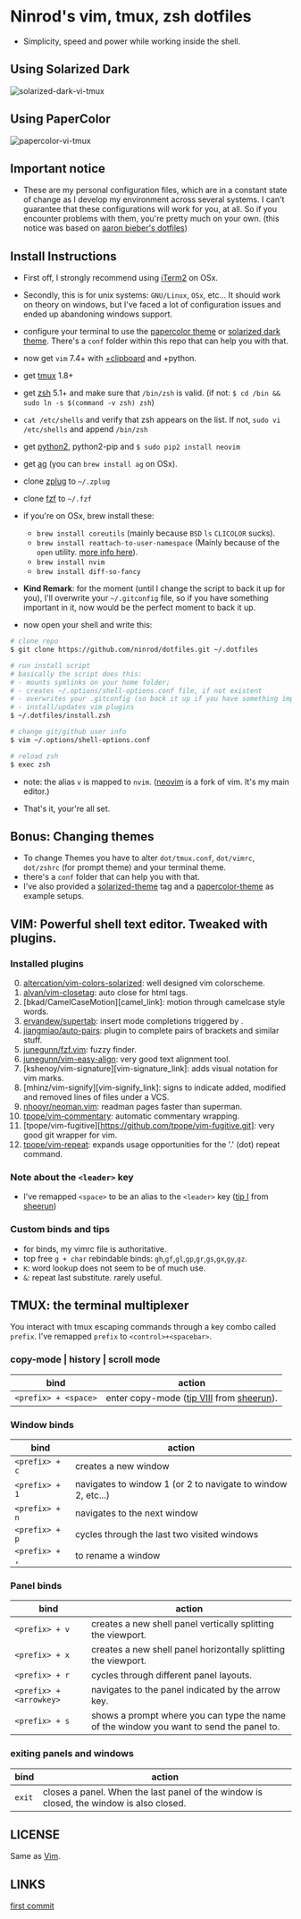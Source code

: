 # Ninrod's __vim, tmux, zsh__ dotfiles

* Simplicity, speed and power while working inside the shell.

## Using Solarized Dark

![solarized-dark-vi-tmux](https://raw.githubusercontent.com/ninrod/dotfiles/misc/images/update-2016.06.03.png)

## Using PaperColor

![papercolor-vi-tmux](https://raw.githubusercontent.com/ninrod/dotfiles/misc/images/screen.png)

## Important notice 

* These are my personal configuration files, which are in a constant state of change as I develop my environment across several systems. I can't guarantee that these configurations will work for you, at all. So if you encounter problems with them, you're pretty much on your own. (this notice was based on [aaron bieber's dotfiles](https://github.com/aaronbieber/dotfiles))

## Install Instructions

* First off, I strongly recommend using [iTerm2][iterm2_link] on OSx.
* Secondly, this is for unix systems: `GNU/Linux`, `OSx`, etc... It should work on theory on windows, but I've faced a lot of configuration issues and ended up abandoning windows support.
* configure your terminal to use the [papercolor theme](https://github.com/NLKNguyen/papercolor-theme.git) or [solarized dark theme](https://github.com/altercation/solarized.git). There's a `conf` folder within this repo that can help you with that. 
* now get `vim` 7.4+ with [+clipboard](http://vimcasts.org/blog/2013/11/getting-vim-with-clipboard-support) and +python.
* get [tmux](https://github.com/tmux/tmux.git) 1.8+
* get [zsh](https://github.com/zsh-users/zsh.git) 5.1+ and make sure that `/bin/zsh` is valid. (if not: `$ cd /bin && sudo ln -s $(command -v zsh) zsh`)
* `cat /etc/shells` and verify that zsh appears on the list. If not, `sudo vi /etc/shells` and append `/bin/zsh`
* get [python2](http://python.org), python2-pip and `$ sudo pip2 install neovim`
* get [ag][ag_link] (you can `brew install ag` on OSx).
* clone [zplug](https://github.com/zplug/zplug.git) to `~/.zplug`
* clone [fzf](https://github.com/junegunn/fzf.git) to `~/.fzf`
* if you're on OSx, brew install these:
  * `brew install coreutils` (mainly because `BSD` `ls` `CLICOLOR` sucks).
  * `brew install reattach-to-user-namespace` (Mainly because of the `open` utility. [more info here](https://github.com/ChrisJohnsen/tmux-MacOSX-pasteboard.git)).
  * `brew install nvim`
  * `brew install diff-so-fancy`

* __Kind Remark__: for the moment (until I change the script to back it up for you), I'll overwrite your `~/.gitconfig` file, so if you have something important in it, now would be the perfect moment to back it up.

* now open your shell and write this:

```sh
# clone repo
$ git clone https://github.com/ninrod/dotfiles.git ~/.dotfiles

# run install script 
# basically the script does this:
# - mounts symlinks on your home folder;
# - creates ~/.options/shell-options.conf file, if not existent
# - overwrites your .gitconfig (so back it up if you have something important)
# - install/updates vim plugins
$ ~/.dotfiles/install.zsh

# change git/github user info
$ vim ~/.options/shell-options.conf

# reload zsh
$ exec zsh
```

* note: the alias `v` is mapped to `nvim`. ([neovim](https://neovim.io/) is a fork of vim. It's my main editor.)

* That's it, your're all set.


## Bonus: Changing themes

* To change Themes you have to alter `dot/tmux.conf`, `dot/vimrc`, `dot/zshrc` (for prompt theme) and your terminal theme.
* there's a `conf` folder that can help you with that.
* I've also provided a [solarized-theme](https://github.com/ninrod/dotfiles/releases/tag/solarized-theme) tag and a [papercolor-theme](https://github.com/ninrod/dotfiles/releases/tag/papercolor-theme) as example setups.

## VIM: Powerful shell text editor. Tweaked with plugins.

### Installed plugins
0. [altercation/vim-colors-solarized][vim-colors-solarized_link]: well designed vim colorscheme.
0. [alvan/vim-closetag][closetag_link]: auto close for html tags.
0. [bkad/CamelCaseMotion][camel_link]: motion through camelcase style words.
0. [ervandew/supertab][supertab_link]: insert mode completions triggered by <TAB>.
0. [jiangmiao/auto-pairs][auto-pairs_link]: plugin to complete pairs of brackets and similar stuff.
0. [junegunn/fzf.vim][fzf-vim_link]: fuzzy finder.
0. [junegunn/vim-easy-align][vim-easy-align_link]: very good text alignment tool.
0. [kshenoy/vim-signature][vim-signature_link]: adds visual notation for vim marks.
0. [mhinz/vim-signify][vim-signify_link]: signs to indicate added, modified and removed lines of files under a VCS.
0. [nhooyr/neoman.vim][neoman_link]: readman pages faster than superman.
0. [tpope/vim-commentary][vim-commentary_link]: automatic commentary wrapping.
0. [tpope/vim-fugitive][https://github.com/tpope/vim-fugitive.git]: very good git wrapper for vim.
0. [tpope/vim-repeat][vim-repeat_link]: expands usage opportunities for the '.' (dot) repeat command.

### Note about the `<leader>` key

* I've remapped `<space>` to be an alias to the `<leader>` key ([tip I][1] from [sheerun][2])

### Custom binds and tips

* for binds, my vimrc file is authoritative.
* top free `g + char` rebindable binds: `gh`,`gf`,`gl`,`gp`,`gr`,`gs`,`gx`,`gy`,`gz`.
* `K`: word lookup does not seem to be of much use.
* `&`: repeat last substitute. rarely useful.

## TMUX: the terminal multiplexer

You interact with tmux escaping commands through a key combo called `prefix`. I've remapped `prefix` to `<control>+<spacebar>`.

### copy-mode | history | scroll mode

bind                 | action
-------------------- | -----------------------------------------------------------
`<prefix> + <space>` | enter copy-mode ([tip VIII][1] from [sheerun][2]).

### Window binds

bind           | action
-------------- | ------------------------------------------------------------
`<prefix> + c` | creates a new window
`<prefix> + 1` | navigates to window 1 (or 2 to navigate to window 2, etc...)
`<prefix> + n` | navigates to the next window
`<prefix> + p` | cycles through the last two visited windows
`<prefix> + ,` | to rename a window

### Panel binds

bind                          | action
----------------------------- | ----------------------------------------------------------------------------------------
`<prefix> + v`                | creates a new shell panel vertically splitting the viewport.
`<prefix> + x`                | creates a new shell panel horizontally splitting the viewport.
`<prefix> + r`                | cycles through different panel layouts.
`<prefix> + <arrowkey>`       | navigates to the panel indicated by the arrow key.
`<prefix> + s`                | shows a prompt where you can type the name of the window you want to send the panel to.

### exiting panels and windows

bind                           | action
------------------------------ | -----------------------------------------------------------------------------------------
`exit`                         | closes a panel. When the last panel of the window is closed, the window is also closed.

LICENSE
-----------

Same as [Vim][vim-license_link].

LINKS
----------

[first commit](https://github.com/ninrod/dotfiles/tree/212d09fb3859ca03d98aefbcd2c03c4e7d43b68e)

[auto-pairs_link]: <https://github.com/jiangmiao/auto-pairs.git>
[supertab_link]: <https://github.com/ervandew/supertab.git>
[targets_link]: <https://github.com/wellle/targets.vim.git>
[closetag_link]: <https://github.com/alvan/vim-closetag.git>
[vim-colors-solarized_link]: <https://github.com/altercation/vim-colors-solarized.git>
[vim-commentary_link]: <https://github.com/tpope/vim-commentary.git>
[vim-easy-align_link]: <https://github.com/junegunn/vim-easy-align.git>
[fzf_link]: <https://github.com/junegunn/fzf.git>
[vim-fugitive_link]: <https://github.com/tpope/vim-fugitive.git>
[vim-repeat_link]: <https://github.com/tpope/vim-repeat.git>
[vim-surround_link]: <https://github.com/tpope/vim-surround.git>
[vim-textobj-entire_link]: <https://github.com/kana/vim-textobj-entire.git>
[vim-textobj-function_link]: <https://github.com/kana/vim-textobj-function.git>
[vim-textobj-function-javascript_link]: <https://github.com/thinca/vim-textobj-function-javascript.git>
[vim-textobj-user_link]: <https://github.com/kana/vim-textobj-user.git>
[vim-textobj-xmlattr_link]: <https://github.com/whatyouhide/vim-textobj-xmlattr.git>
[vis_link]: <https://github.com/sencer/vis.git>
[vim-instant-markdown_link]: <https://github.com/suan/vim-instant-markdown.git>
[vim-polyglot_link]: <https://github.com/sheerun/vim-polyglot.git>
[ag_link]: <https://github.com/ggreer/the_silver_searcher.git>
[iterm2_link]: <https://github.com/gnachman/iTerm2.git>
[vim-visual-start-search_link]: <https://github.com/bronson/vim-visual-star-search.git>
[vim-license_link]: <http://vimdoc.sourceforge.net/htmldoc/uganda.html#license>
[neoman_link]: <https://github.com/nhooyr/neoman.vim.git>
[fzf-vim_link]: <https://github.com/junegunn/fzf.vim.git>

[1]: <https://sheerun.net/2014/03/21/how-to-boost-your-vim-productivity/>
[2]: <https://github.com/sheerun>
